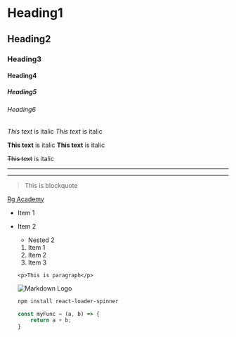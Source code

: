 <!--Headings-->
# Heading1
## Heading2
### Heading3
#### Heading4
##### Heading5
###### Heading6

<!--Italics-->

*This text* is italic
_This text_ is italic

<!--Strong -->

**This text** is italic
__This text__ is italic

<!--Strikethrough -->
~~This text~~ is italic

<!--Horizontal Rule-->
- - -

___

<!--Blockquote -->
> This is blockquote

<!--Links -->
[Rg Academy](https://rgacademy.org/
"Rg Academy")

<!--UL -->
* Item 1
* Item 2
  * Nested 2

  <!--OL -->
  1. Item 1
  1. Item 2
  1. Item 3


  <!--Inline Code Block-->
  `<p>This is paragraph</p>`
  
  <!--Images-->
  ![Markdown Logo](https://rgacademy.org/wp-content/uploads/2022/11/RG-Academy-Logo-2-e1667770334482.png)

    <!--Code Blocks-->
    ```bash
    npm install react-loader-spinner
    ```
    ```javascript
    const myFunc = (a, b) => {
        return a + b;
    }
    ```